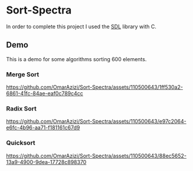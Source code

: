# Sort-Spectra
In order to complete this project I used the [SDL](https://www.libsdl.org/) library with C.

## Demo 
This is a demo for some algorithms sorting 600 elements.

### Merge Sort

https://github.com/OmarAzizi/Sort-Spectra/assets/110500643/1ff530a2-6861-41fc-84ae-eaf0c789c4cc

### Radix Sort

https://github.com/OmarAzizi/Sort-Spectra/assets/110500643/e97c2064-e6fc-4b96-aa71-f181161c67d9

### Quicksort

https://github.com/OmarAzizi/Sort-Spectra/assets/110500643/88ec5652-13a9-4900-9dea-17728c898370

